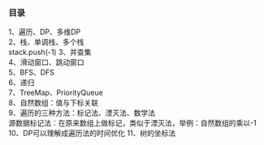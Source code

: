 ### 目录    
1、遍历、DP、多维DP    
2、栈、单调栈、多个栈    
stack.push(-1)
3、并查集    
4、滑动窗口、跳动窗口    
5、BFS、DFS    
6、递归    
7、TreeMap、PriorityQueue    
8、自然数组：值与下标关联  
9、遍历的三种方法：标记法、湮灭法、数学法  
源数据标记法：在原来数组上做标记，类似于湮灭法，举例：自然数组的乘以-1  
10、DP可以理解成遍历法的时间优化
11、树的坐标法    